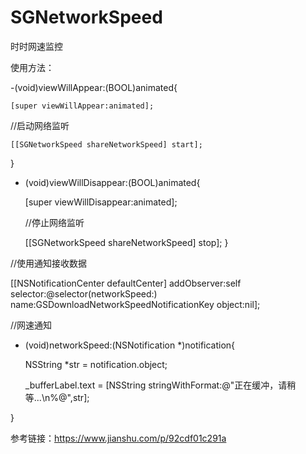 # SGNetworkSpeed
时时网速监控

使用方法：

-(void)viewWillAppear:(BOOL)animated{
    
    [super viewWillAppear:animated];
   
   //启动网络监听
    
    [[SGNetworkSpeed shareNetworkSpeed] start];
}

- (void)viewWillDisappear:(BOOL)animated{

    [super viewWillDisappear:animated];
    
    //停止网络监听
    
    [[SGNetworkSpeed shareNetworkSpeed] stop];
}

//使用通知接收数据

 [[NSNotificationCenter defaultCenter] addObserver:self selector:@selector(networkSpeed:) name:GSDownloadNetworkSpeedNotificationKey object:nil];
 

//网速通知
- (void)networkSpeed:(NSNotification *)notification{

    NSString *str = notification.object;
    
    _bufferLabel.text = [NSString stringWithFormat:@"正在缓冲，请稍等...\n%@",str];
    
}


参考链接：https://www.jianshu.com/p/92cdf01c291a
